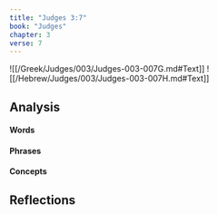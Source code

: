 ```yaml
---
title: "Judges 3:7"
book: "Judges"
chapter: 3
verse: 7
---
```

![[/Greek/Judges/003/Judges-003-007G.md#Text]]
![[/Hebrew/Judges/003/Judges-003-007H.md#Text]]

## Analysis

#### Words

#### Phrases

#### Concepts

## Reflections
